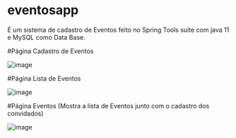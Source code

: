 # eventosapp

É um sistema de cadastro de Eventos feito no Spring Tools suite com java 11 e MySQL como Data Base.

#Página Cadastro de Eventos

![image](https://user-images.githubusercontent.com/81328789/136540272-fd9dec97-a7f4-4543-9bc1-ca7c9a8e055f.png)


#Página Lista de Eventos

![image](https://user-images.githubusercontent.com/81328789/136540711-1ade7ede-c425-499d-b5d2-41c339274cd8.png)


#Página Eventos (Mostra a lista de Eventos junto com o cadastro dos convidados)

![image](https://user-images.githubusercontent.com/81328789/136541049-8d0752fa-96b4-4d7c-9543-3a8490e0cb4c.png)

